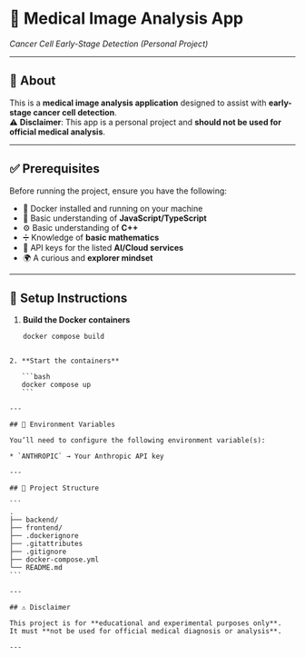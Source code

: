 # 🧬 Medical Image Analysis App  
*Cancer Cell Early-Stage Detection (Personal Project)*  

---

## 📖 About  
This is a **medical image analysis application** designed to assist with **early-stage cancer cell detection**.  
⚠️ **Disclaimer**: This app is a personal project and **should not be used for official medical analysis**.  

---

## ✅ Prerequisites  
Before running the project, ensure you have the following:  

- 🐳 Docker installed and running on your machine  
- 📘 Basic understanding of **JavaScript/TypeScript**  
- ⚙️ Basic understanding of **C++**  
- ➗ Knowledge of **basic mathematics**  
- 🔑 API keys for the listed **AI/Cloud services**  
- 🌍 A curious and **explorer mindset**  

---

## 🚀 Setup Instructions  

1. **Build the Docker containers**  
   ```bash
   docker compose build
````

2. **Start the containers**

   ```bash
   docker compose up
   ```

---

## 🔑 Environment Variables

You’ll need to configure the following environment variable(s):

* `ANTHROPIC` → Your Anthropic API key

---

## 📂 Project Structure

```
.
├── backend/
├── frontend/
├── .dockerignore
├── .gitattributes
├── .gitignore
├── docker-compose.yml
└── README.md
```

---

## ⚠️ Disclaimer

This project is for **educational and experimental purposes only**.
It must **not be used for official medical diagnosis or analysis**.

---



